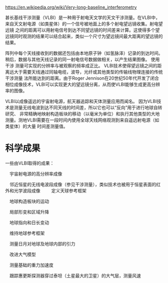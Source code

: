 https://en.wikipedia.org/wiki/Very-long-baseline_interferometry

甚长基线干涉测量（VLBI）是一种用于射电天文学的天文干涉测量。在VLBI中，来自天文射电源（如类星体）的一个信号被地面上的多个射电望远镜收集。射电望远镜
之间的距离可以用射电信号到达不同望远镜的时间差来计算。这使得多个望远镜同时观测的结果可以结合起来，类似一个尺寸为望远镜间最大距离的望远镜的结果。

阵列中每个天线接收到的数据还包括由本地原子钟（如氢脉泽）记录的到达时间。稍后，数据与其他天线记录的同一射电信号数据做相关，以产生结果图像。 使用干涉
测量可实现的分辨率与被观察的频率成正比。 VLBI技术使得望远镜之间的距离远大于需要天线通过同轴电缆，波导，光纤或其他类型的传输线物理连接的传统干涉测量
法所能达到的距离。由于Roger Jennison在20世纪50年代开发了闭合相位成像技术，VLBI可以实现更大的望远镜分离，从而使VLBI能够生成更高分辨率的图像。

VLBI以成像遥远的宇宙射电源，航天器追踪和天体测量应用而闻名。 因为VLBI技术是测量无线电波到达不同天线的时间差，所以它也可以“反向”用于进行地球自转研究、
非常精确地映射构造板块的移动（以毫米为单位）和执行其他类型的大地测量。测地VLBI需要在一段时间内使用全球天线网络观测到来自遥远射电源（如类星体）的大量
时间差测量值。

# 科学成果

一些由VLBI取得的成果：

　宇宙射电源的高分辨率成像
 
　邻近恒星的无线电波段成像（参见干涉测量），类似技术也被用于恒星表面的红外和光学波段成像
　
　定义天球参考框架
 
　地球构造板块的运动
 
　局部形变和区域升降
 
　地球指向和日长变动
 
　维持地球参考框架
 
　测量日月对地球及地球内部的引力
 
　改进大气模型
 
　测量基础的重力加速度
 
　跟踪惠更斯探测器穿过泰坦（土星最大的卫星）的大气层，测量风速
